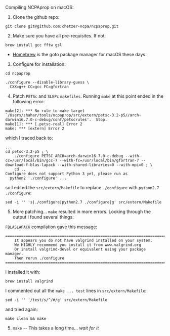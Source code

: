 Compiling NCPAprop on macOS:

1. Clone the github repo:
```shell
git clone git@github.com:chetzer-ncpa/ncpaprop.git
```

2. Make sure you have all pre-requisites. If not:
```shell
brew install gcc fftw gsl
```
* [Homebrew](https://brew.sh/) is the goto package manager for macOS these days.

3. Configure for installation:
```shell
cd ncpaprop

./configure --disable-library-guess \
  CXX=g++ CC=gcc FC=gfortran
```

4. Patch `PETSc` and `SLEPc` `makefiles`. Running `make` at this point ended in the following error:
```
make[2]: *** No rule to make target `/Users/shahar/tools/ncpaprop/src/extern/petsc-3.2-p5//arch-darwin16.7.0-c-debug/conf/petscrules'.  Stop.
make[1]: *** [.petsc-real] Error 2
make: *** [extern] Error 2
```

which I traced back to:
```
...
cd petsc-3.2-p5 ; \
	./configure PETSC_ARCH=arch-darwin16.7.0-c-debug --with-cc=/usr/local/bin/gcc-7 --with-fc=/usr/local/bin/gfortran-7 --download-f-blas-lapack --with-shared-libraries=0 --with-mpi=0 ; \
	cd ..
Configure does not support Python 3 yet, please run as
  python2 './configure' ...
```

so I edited the `src/extern/Makefile` to replace `./configure` with `python2.7 ./configure`:
```shell
sed -i '' 's|./configure|python2.7 ./configure|g' src/extern/Makefile
```

5. More patching... `make` resulted in more errors. Looking through the output I found several things:

`FBLASLAPACK` compilation gave this message:
```
===============================================================================
    It appears you do not have valgrind installed on your system.
    We HIGHLY recommend you install it from www.valgrind.org
    Or install valgrind-devel or equivalent using your package manager.
    Then rerun ./configure
===============================================================================
```
I installed it with:
```shell
brew install valgrind
```

I commented out all the `make ... test` lines in `src/extern/Makefile`:
```
sed -i '' '/test/s/^/#/g' src/extern/Makefile
```

and tried again:
```
make clean && make
```

5. `make` -- This takes a long time... *wait for it*
